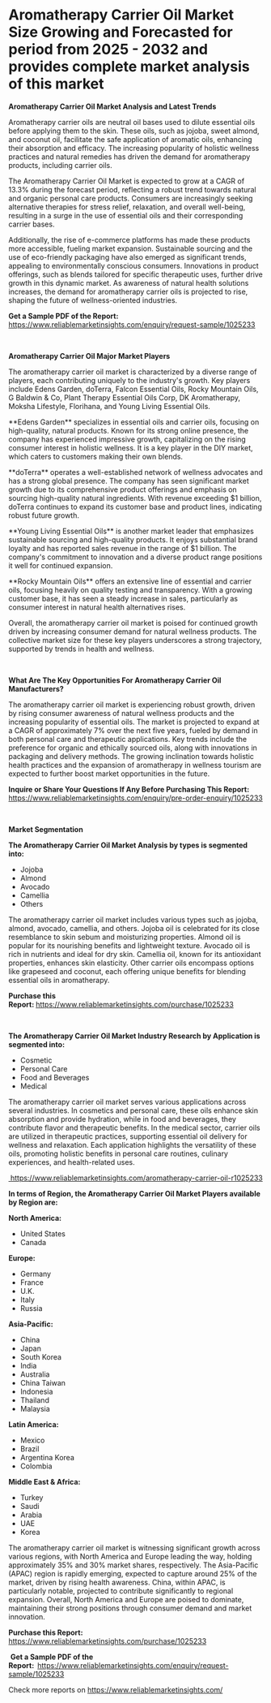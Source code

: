 <p><h1>Aromatherapy Carrier Oil Market Size Growing and Forecasted for period from 2025 - 2032 and provides complete market analysis of this market</h1></p><p><strong>Aromatherapy Carrier Oil Market Analysis and Latest Trends</strong></p>
<p><p>Aromatherapy carrier oils are neutral oil bases used to dilute essential oils before applying them to the skin. These oils, such as jojoba, sweet almond, and coconut oil, facilitate the safe application of aromatic oils, enhancing their absorption and efficacy. The increasing popularity of holistic wellness practices and natural remedies has driven the demand for aromatherapy products, including carrier oils.</p><p>The Aromatherapy Carrier Oil Market is expected to grow at a CAGR of 13.3% during the forecast period, reflecting a robust trend towards natural and organic personal care products. Consumers are increasingly seeking alternative therapies for stress relief, relaxation, and overall well-being, resulting in a surge in the use of essential oils and their corresponding carrier bases. </p><p>Additionally, the rise of e-commerce platforms has made these products more accessible, fueling market expansion. Sustainable sourcing and the use of eco-friendly packaging have also emerged as significant trends, appealing to environmentally conscious consumers. Innovations in product offerings, such as blends tailored for specific therapeutic uses, further drive growth in this dynamic market. As awareness of natural health solutions increases, the demand for aromatherapy carrier oils is projected to rise, shaping the future of wellness-oriented industries.</p></p>
<p><strong>Get a Sample PDF of the Report:&nbsp;</strong> <a href="https://www.reliablemarketinsights.com/enquiry/request-sample/1025233?utm_campaign=3024&utm_medium=2&utm_source=Github&utm_content=ia&utm_term=06032025&utm_id=aromatherapy-carrier-oil">https://www.reliablemarketinsights.com/enquiry/request-sample/1025233</a></p>
<p>&nbsp;</p>
<p><strong>Aromatherapy Carrier Oil Major Market Players</strong></p>
<p><p>The aromatherapy carrier oil market is characterized by a diverse range of players, each contributing uniquely to the industry's growth. Key players include Edens Garden, doTerra, Falcon Essential Oils, Rocky Mountain Oils, G Baldwin & Co, Plant Therapy Essential Oils Corp, DK Aromatherapy, Moksha Lifestyle, Florihana, and Young Living Essential Oils.</p><p>**Edens Garden** specializes in essential oils and carrier oils, focusing on high-quality, natural products. Known for its strong online presence, the company has experienced impressive growth, capitalizing on the rising consumer interest in holistic wellness. It is a key player in the DIY market, which caters to customers making their own blends.</p><p>**doTerra** operates a well-established network of wellness advocates and has a strong global presence. The company has seen significant market growth due to its comprehensive product offerings and emphasis on sourcing high-quality natural ingredients. With revenue exceeding $1 billion, doTerra continues to expand its customer base and product lines, indicating robust future growth.</p><p>**Young Living Essential Oils** is another market leader that emphasizes sustainable sourcing and high-quality products. It enjoys substantial brand loyalty and has reported sales revenue in the range of $1 billion. The company's commitment to innovation and a diverse product range positions it well for continued expansion.</p><p>**Rocky Mountain Oils** offers an extensive line of essential and carrier oils, focusing heavily on quality testing and transparency. With a growing customer base, it has seen a steady increase in sales, particularly as consumer interest in natural health alternatives rises.</p><p>Overall, the aromatherapy carrier oil market is poised for continued growth driven by increasing consumer demand for natural wellness products. The collective market size for these key players underscores a strong trajectory, supported by trends in health and wellness.</p></p>
<p>&nbsp;</p>
<p><strong>What Are The Key Opportunities For Aromatherapy Carrier Oil Manufacturers?</strong></p>
<p><p>The aromatherapy carrier oil market is experiencing robust growth, driven by rising consumer awareness of natural wellness products and the increasing popularity of essential oils. The market is projected to expand at a CAGR of approximately 7% over the next five years, fueled by demand in both personal care and therapeutic applications. Key trends include the preference for organic and ethically sourced oils, along with innovations in packaging and delivery methods. The growing inclination towards holistic health practices and the expansion of aromatherapy in wellness tourism are expected to further boost market opportunities in the future.</p></p>
<p><strong>Inquire or Share Your Questions If Any Before Purchasing This Report:</strong> <a href="https://www.reliablemarketinsights.com/enquiry/pre-order-enquiry/1025233?utm_campaign=3024&utm_medium=2&utm_source=Github&utm_content=ia&utm_term=06032025&utm_id=aromatherapy-carrier-oil">https://www.reliablemarketinsights.com/enquiry/pre-order-enquiry/1025233</a></p>
<p>&nbsp;</p>
<p><strong>Market Segmentation</strong></p>
<p><strong>The Aromatherapy Carrier Oil Market Analysis by types is segmented into:</strong></p>
<p><ul><li>Jojoba</li><li>Almond</li><li>Avocado</li><li>Camellia</li><li>Others</li></ul></p>
<p><p>The aromatherapy carrier oil market includes various types such as jojoba, almond, avocado, camellia, and others. Jojoba oil is celebrated for its close resemblance to skin sebum and moisturizing properties. Almond oil is popular for its nourishing benefits and lightweight texture. Avocado oil is rich in nutrients and ideal for dry skin. Camellia oil, known for its antioxidant properties, enhances skin elasticity. Other carrier oils encompass options like grapeseed and coconut, each offering unique benefits for blending essential oils in aromatherapy.</p></p>
<p><strong>Purchase this Report:&nbsp;</strong><a href="https://www.reliablemarketinsights.com/purchase/1025233?utm_campaign=3024&utm_medium=2&utm_source=Github&utm_content=ia&utm_term=06032025&utm_id=aromatherapy-carrier-oil">https://www.reliablemarketinsights.com/purchase/1025233</a></p>
<p>&nbsp;</p>
<p><strong>The Aromatherapy Carrier Oil Market Industry Research by Application is segmented into:</strong></p>
<p><ul><li>Cosmetic</li><li>Personal Care</li><li>Food and Beverages</li><li>Medical</li></ul></p>
<p><p>The aromatherapy carrier oil market serves various applications across several industries. In cosmetics and personal care, these oils enhance skin absorption and provide hydration, while in food and beverages, they contribute flavor and therapeutic benefits. In the medical sector, carrier oils are utilized in therapeutic practices, supporting essential oil delivery for wellness and relaxation. Each application highlights the versatility of these oils, promoting holistic benefits in personal care routines, culinary experiences, and health-related uses.</p></p>
<p><a href="https://www.reliablemarketinsights.com/aromatherapy-carrier-oil-r1025233?utm_campaign=3024&utm_medium=2&utm_source=Github&utm_content=ia&utm_term=06032025&utm_id=aromatherapy-carrier-oil">&nbsp;https://www.reliablemarketinsights.com/aromatherapy-carrier-oil-r1025233</a></p>
<p><strong>In terms of Region, the Aromatherapy Carrier Oil Market Players available by Region are:</strong></p>
<p>
    <p> <strong> North America: </strong>
        <ul>
            <li>United States</li>
            <li>Canada</li>
        </ul>
        </p> 
    <p> <strong> Europe: </strong>
        <ul>
            <li>Germany</li>
            <li>France</li>
            <li>U.K.</li>
            <li>Italy</li>
            <li>Russia</li>
        </ul>
        </p> 
    <p> <strong> Asia-Pacific: </strong>
        <ul>
            <li>China</li>
            <li>Japan</li>
            <li>South Korea</li>
            <li>India</li>
            <li>Australia</li>
            <li>China Taiwan</li>
            <li>Indonesia</li>
            <li>Thailand</li>
            <li>Malaysia</li>
        </ul>
        </p> 
    <p> <strong> Latin America: </strong>
        <ul>
            <li>Mexico</li>
            <li>Brazil</li>
            <li>Argentina Korea</li>
            <li>Colombia</li>
        </ul>
        </p> 
    <p> <strong> Middle East & Africa: </strong>
        <ul>
            <li>Turkey</li>
            <li>Saudi</li>
            <li>Arabia</li>
            <li>UAE</li>
            <li>Korea</li>
        </ul>
    </p>
    </p>
<p><p>The aromatherapy carrier oil market is witnessing significant growth across various regions, with North America and Europe leading the way, holding approximately 35% and 30% market shares, respectively. The Asia-Pacific (APAC) region is rapidly emerging, expected to capture around 25% of the market, driven by rising health awareness. China, within APAC, is particularly notable, projected to contribute significantly to regional expansion. Overall, North America and Europe are poised to dominate, maintaining their strong positions through consumer demand and market innovation.</p></p>
<p><strong>Purchase this Report: </strong><a href="https://www.reliablemarketinsights.com/purchase/1025233?utm_campaign=3024&utm_medium=2&utm_source=Github&utm_content=ia&utm_term=06032025&utm_id=aromatherapy-carrier-oil">https://www.reliablemarketinsights.com/purchase/1025233</a></p>
<p>&nbsp;<strong>Get a Sample PDF of the Report:&nbsp;&nbsp;</strong><a href="https://www.reliablemarketinsights.com/enquiry/request-sample/1025233?utm_campaign=3024&utm_medium=2&utm_source=Github&utm_content=ia&utm_term=06032025&utm_id=aromatherapy-carrier-oil">https://www.reliablemarketinsights.com/enquiry/request-sample/1025233</a></p>
<p><strong></strong></p>
<p>Check more reports on <a href="https://www.reliablemarketinsights.com/?utm_campaign=3024&utm_medium=2&utm_source=Github&utm_content=ia&utm_term=06032025&utm_id=aromatherapy-carrier-oil">https://www.reliablemarketinsights.com/</a></p>